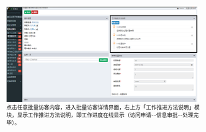 ![](/assets/批量访客8.png)点击任意批量访客内容，进入批量访客详情界面，右上方「工作推进方法说明」模块，显示工作推进方法说明，即工作进度在线显示（访问申请--信息审批--处理完毕）。

